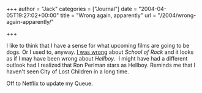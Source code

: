 +++
author = "Jack"
categories = ["Journal"]
date = "2004-04-05T19:27:02+00:00"
title = "Wrong again, apparently"
url = "/2004/wrong-again-apparently/"

+++

I like to think that I have a sense for what upcoming films are going to be dogs. Or I used to, anyway. [I was wrong][1] about _School of Rock_ and it looks as if I may have been wrong about _Hellboy_.&nbsp; I might have had a different outlook had I realized that Ron Perlman stars as Hellboy. Reminds me that I haven't seen City of Lost Children in a long time.

Off to Netflix to update my Queue.

 [1]: https://www.jackbaty.com/archives/2003/10/05/school_of_rock